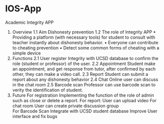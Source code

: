 # IOS-App
Academic Integrity APP

1. Overview
  1.1 Aim
    Dishonesty prevention
  1.2 The role of Integrity APP
    •	Providing a platform (with necessary tools) for student to consult with teacher instantly about dishonesty behavior.
    •	Everyone can contribute to cheating prevention 
    •	Detect some common forms of cheating with a simple device
2. Functions
  2.1 User register
    Integrity with UCSD database to confirm the role (student or professor) of the user. 
  2.2 Appointment
    Student make an appointment, and get response from tutor, after confirmed by each other, they can make a video call.
  2.3 Report
    Student can submit a report about any dishonesty behavior
  2.4 Chat 
    Online user can discuss in the chat room
  2.5 Barcode scan
    Professor can use barcode scan to verity the identification of student.
3. Future
  For registration
    Implementing the function of the role of admin such as close or delete a report.
  For report:
	  User can upload video
  For chat room
    User can create private discussion group  
  For Barcode Scan
    Integrate with UCSD student database
  Improve User interface and fix bugs
